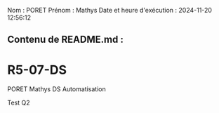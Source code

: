 Nom : PORET
Prénom : Mathys
Date et heure d'exécution : 2024-11-20 12:56:12

Contenu de README.md :
-----------------------
# R5-07-DS

PORET Mathys DS Automatisation

Test Q2
